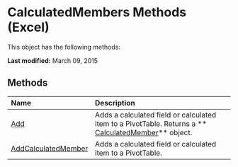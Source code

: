 
# CalculatedMembers Methods (Excel)
This object has the following methods:

 **Last modified:** March 09, 2015


## Methods



|**Name**|**Description**|
|:-----|:-----|
| [Add](8c6591bb-3906-6682-4dc7-89ffc2ae74f3.md)|Adds a calculated field or calculated item to a PivotTable. Returns a  ** [CalculatedMember](07a1f8df-107e-a5fd-3d15-dfc92916c4c6.md)** object.|
| [AddCalculatedMember](61e3fdf5-f7e3-9d7f-4449-1f4408251422.md)|Adds a calculated field or calculated item to a PivotTable.|
